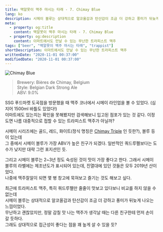 ```yaml
---
title: 맥알못이 맥주 마시는 타래 - 7. Chimay Blue
lang: ko
description: 시메이 블루는 상대적으로 알코올감과 탄산감이 조금 더 강하고 풍미가 뒤늦게 나오는 느낌이었다. 무난하고 괜찮았지만, 정말 감칠 맛 나는 맥주가 생각날 때는 다른 친구한테 먼저 손이 갈 듯하다. 그래도 상대적으로 접근성이 좋다는 점을 꽤 높게 살 수 있을 듯
meta:
  - property: og:title
    content: 맥알못이 맥주 마시는 타래 - 7. Chimay Blue
  - property: og:description
    content: 이마트에서도 만날 수 있는 무난한 트라피스트 맥주
tags: ["beer", "맥알못이 맥주 마시는 타래", "trappist"]
shortDescription: 이마트에서도 만날 수 있는 무난한 트라피스트 맥주
writtenDate: "2020-11-01 00:37:00"
modifiedDate: "2020-11-01 00:37:00"
---
```


![Chimay Blue](/images/chimay-blue.png)

> Brewery: Bières de Chimay, Belgium  
> Style: Belgian Dark Strong Ale  
> ABV: 9.0%

SSG 푸드마켓 도곡점을 방문했을 때 맥주 코너에서 시메이 라인업을 볼 수 있었다. (심지어 1500ml 바틀도 있었다!)  
이마트에도 있는지는 확인을 못해봤지만 검색해보니 입고된 점포가 있는 것 같다. 이정도면 나름 대중적으로 접할 수 있는 트라피스트 맥주가 아닐까?

시메이 시리즈에는 골드, 레드, 화이트(정식 명칭은 [Chimay Triple](https://chimay.com/en/bieres/blanche/) 인 듯한?), 블루 등이 있는데  
그 중에서 시메이 블루가 가장 ABV가 높은 친구가 되겠다. 일반적인 쿼드루펠보다는 도수가 낮지만 대략 그런 포지션인 듯.

그리고 시메이 블루는 2~3년 정도 숙성된 것이 맛이 가장 좋다고 한다. 그래서 시메이 블루의 라벨에는 제조년도가 표시되어 있는데, 진열대에 있던 것들은 모두 2019년 산이었다.  
나중에 맥주잘알이 되면 몇 병 창고에 묵혀보고 즐기는 것도 해보고 싶다.

최근에 트라피스트 맥주, 특히 쿼드루펠만 줄줄이 맛보고 있다보니 비교를 하지 않을 수 없는데  
시메이 블루는 상대적으로 알코올감과 탄산감이 조금 더 강하고 풍미가 뒤늦게 나오는 느낌이었다.  
무난하고 괜찮았지만, 정말 감칠 맛 나는 맥주가 생각날 때는 다른 친구한테 먼저 손이 갈 듯하다.  
그래도 상대적으로 접근성이 좋다는 점을 꽤 높게 살 수 있을 듯?
